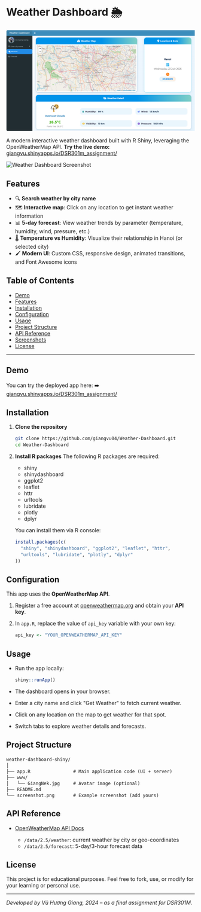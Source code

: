 # Weather Dashboard 🌦️

![Demo Screenshot](images/demo.png)

A modern interactive weather dashboard built with R Shiny, leveraging the OpenWeatherMap API.
**Try the live demo:** [giangvu.shinyapps.io/DSR301m\_assignment/](https://giangvu.shinyapps.io/DSR301m_assignment/)

![Weather Dashboard Screenshot](screenshot.png)

## Features

* 🔍 **Search weather by city name**
* 🗺️ **Interactive map**: Click on any location to get instant weather information
* 📊 **5-day forecast**: View weather trends by parameter (temperature, humidity, wind, pressure, etc.)
* 🌡️ **Temperature vs Humidity**: Visualize their relationship in Hanoi (or selected city)
* 🖌️ **Modern UI**: Custom CSS, responsive design, animated transitions, and Font Awesome icons

## Table of Contents

* [Demo](#demo)
* [Features](#features)
* [Installation](#installation)
* [Configuration](#configuration)
* [Usage](#usage)
* [Project Structure](#project-structure)
* [API Reference](#api-reference)
* [Screenshots](#screenshots)
* [License](#license)

---

## Demo

You can try the deployed app here:
➡️ [giangvu.shinyapps.io/DSR301m\_assignment/](https://giangvu.shinyapps.io/DSR301m_assignment/)

## Installation

1. **Clone the repository**

   ```bash
   git clone https://github.com/giangvu04/Weather-Dashboard.git
   cd Weather-Dashboard
   ```

2. **Install R packages**
   The following R packages are required:

   * shiny
   * shinydashboard
   * ggplot2
   * leaflet
   * httr
   * urltools
   * lubridate
   * plotly
   * dplyr

   You can install them via R console:

   ```r
   install.packages(c(
     "shiny", "shinydashboard", "ggplot2", "leaflet", "httr",
     "urltools", "lubridate", "plotly", "dplyr"
   ))
   ```

## Configuration

This app uses the **OpenWeatherMap API**.

1. Register a free account at [openweathermap.org](https://openweathermap.org/) and obtain your **API key**.
2. In `app.R`, replace the value of `api_key` variable with your own key:

   ```r
   api_key <- "YOUR_OPENWEATHERMAP_API_KEY"
   ```

## Usage

* Run the app locally:

  ```r
  shiny::runApp()
  ```
* The dashboard opens in your browser.
* Enter a city name and click "Get Weather" to fetch current weather.
* Click on any location on the map to get weather for that spot.
* Switch tabs to explore weather details and forecasts.

## Project Structure

```
weather-dashboard-shiny/
│
├── app.R                # Main application code (UI + server)
├── www/
│   └── GiangNek.jpg     # Avatar image (optional)
├── README.md
└── screenshot.png       # Example screenshot (add yours)
```

## API Reference

* [OpenWeatherMap API Docs](https://openweathermap.org/current)

  * `/data/2.5/weather`: current weather by city or geo-coordinates
  * `/data/2.5/forecast`: 5-day/3-hour forecast data


## License

This project is for educational purposes.
Feel free to fork, use, or modify for your learning or personal use.

---

*Developed by Vũ Hương Giang, 2024 – as a final assignment for DSR301M.*
